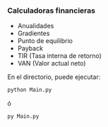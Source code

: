 ### Calculadoras financieras ###

- Anualidades
- Gradientes
- Punto de equilibrio
- Payback
- TIR (Tasa interna de retorno)
- VAN (Valor actual neto)

En el directorio, puede ejecutar:

```sh
python Main.py
```
ó
```sh
py Main.py
```